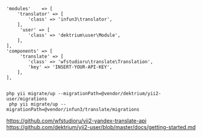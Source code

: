     'modules'    => [
        'translator' => [
            'class' => 'infun3\translator',
        ],
         'user' => [
            'class' => 'dektrium\user\Module',
        ],
    ],
    'components' => [
         'translate' => [
            'class' => 'wfstudioru\translate\Translation',
            'key' => 'INSERT-YOUR-API-KEY',
        ],
    ],
    

    php yii migrate/up --migrationPath=@vendor/dektrium/yii2-user/migrations
     php yii migrate/up --migrationPath=@vendor/infun3/translate/migrations
https://github.com/wfstudioru/yii2-yandex-translate-api
https://github.com/dektrium/yii2-user/blob/master/docs/getting-started.md
